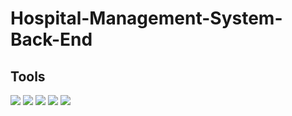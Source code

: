 # Hospital-Management-System-Back-End

<h2>Tools</h2>
<div>
<img src="https://skillicons.dev/icons?i=php"/>
<img src="https://skillicons.dev/icons?i=laravel"/>
<img src="https://skillicons.dev/icons?i=mysql"/>
<img src="https://skillicons.dev/icons?i=javascript"/>
<img src="https://skillicons.dev/icons?i=bootstrap"/>
</div>

